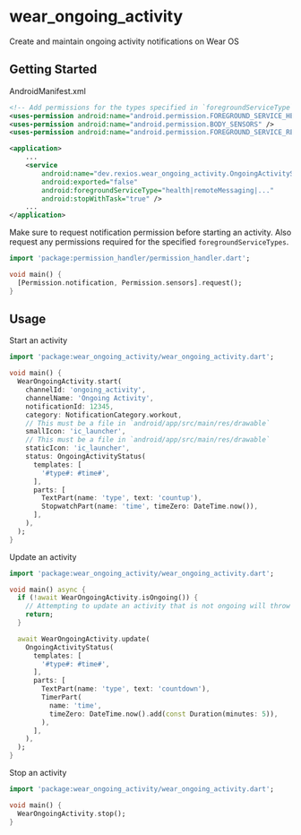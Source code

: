 # wear_ongoing_activity

Create and maintain ongoing activity notifications on Wear OS

## Getting Started

AndroidManifest.xml

```xml
<!-- Add permissions for the types specified in `foregroundServiceType` below -->
<uses-permission android:name="android.permission.FOREGROUND_SERVICE_HEALTH" />
<uses-permission android:name="android.permission.BODY_SENSORS" />
<uses-permission android:name="android.permission.FOREGROUND_SERVICE_REMOTE_MESSAGING" />

<application>
    ...
    <service
        android:name="dev.rexios.wear_ongoing_activity.OngoingActivityService"
        android:exported="false"
        android:foregroundServiceType="health|remoteMessaging|..."
        android:stopWithTask="true" />
    ...
</application>
```

Make sure to request notification permission before starting an activity. Also request any permissions required for the specified `foregroundServiceTypes`.

<!-- embedme example/readme/getting_started.dart -->

```dart
import 'package:permission_handler/permission_handler.dart';

void main() {
  [Permission.notification, Permission.sensors].request();
}

```

## Usage

Start an activity

<!-- embedme example/readme/usage_start.dart -->

```dart
import 'package:wear_ongoing_activity/wear_ongoing_activity.dart';

void main() {
  WearOngoingActivity.start(
    channelId: 'ongoing_activity',
    channelName: 'Ongoing Activity',
    notificationId: 12345,
    category: NotificationCategory.workout,
    // This must be a file in `android/app/src/main/res/drawable`
    smallIcon: 'ic_launcher',
    // This must be a file in `android/app/src/main/res/drawable`
    staticIcon: 'ic_launcher',
    status: OngoingActivityStatus(
      templates: [
        '#type#: #time#',
      ],
      parts: [
        TextPart(name: 'type', text: 'countup'),
        StopwatchPart(name: 'time', timeZero: DateTime.now()),
      ],
    ),
  );
}

```

Update an activity

<!-- embedme example/readme/usage_update.dart -->

```dart
import 'package:wear_ongoing_activity/wear_ongoing_activity.dart';

void main() async {
  if (!await WearOngoingActivity.isOngoing()) {
    // Attempting to update an activity that is not ongoing will throw an error
    return;
  }

  await WearOngoingActivity.update(
    OngoingActivityStatus(
      templates: [
        '#type#: #time#',
      ],
      parts: [
        TextPart(name: 'type', text: 'countdown'),
        TimerPart(
          name: 'time',
          timeZero: DateTime.now().add(const Duration(minutes: 5)),
        ),
      ],
    ),
  );
}

```

Stop an activity

<!-- embedme example/readme/usage_stop.dart -->

```dart
import 'package:wear_ongoing_activity/wear_ongoing_activity.dart';

void main() {
  WearOngoingActivity.stop();
}

```
